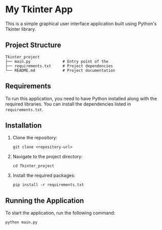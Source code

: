 # My Tkinter App

This is a simple graphical user interface application built using Python's Tkinter library.

## Project Structure

```
Tkinter_project
├── main.py              # Entry point of the
├── requirements.txt     # Project dependencies
└── README.md            # Project documentation
```

## Requirements

To run this application, you need to have Python installed along with the required libraries. You can install the dependencies listed in `requirements.txt`.

## Installation

1. Clone the repository:
   ```
   git clone <repository-url>
   ```
2. Navigate to the project directory:
   ```
   cd Tkinter_project
   ```
3. Install the required packages:
   ```
   pip install -r requirements.txt
   ```

## Running the Application

To start the application, run the following command:

```
python main.py
```
